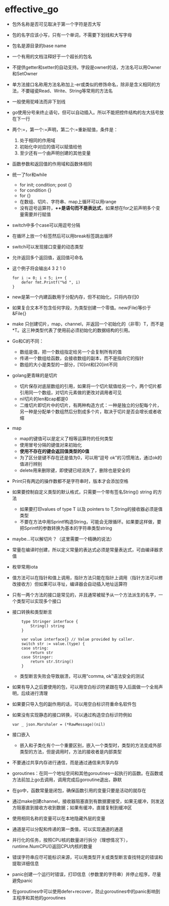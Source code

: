 # effective_go

- 包外名称是否可见取决于第一个字符是否大写
- 包的名字应该小写，只有一个单词，不需要下划线和大写字母
- 包名是源目录的base name
- 一个有用的文档注释好于一个超长的包名
- 不提供getter和setter的自动支持。字段是owner的话，方法名可以用Owner和SetOwner
- 单方法接口名称用方法名称加上-er或类似的修饰命名，除非是含义相同的方法，不要碰瓷Read、Write、String等常用的方法名
- 一般使用驼峰法而非下划线
- go使用分号来终止语句，但可以自动插入。所以不能把控件结构的左大括号放在下一行
- 两个:=，第一个:=声明，第二个:=重新赋值，条件是：
  1. 处于相同的作用域
  2. 初始化中对应的值可以赋值给他
  3. 至少还有一个由声明创建的其他变量
- 函数参数和返回值的作用域和函数体相同
- 统一了for和while
  - for init; condition; post {}
  - for condition {}
  - for {}
  - 在数组、切片、字符串、map上循环可以用range
  - 没有逗号运算符，**++是语句而不是表达式**，如果想在for之前声明多个变量需要并行赋值
- switch中多个case可以用逗号分隔
- 在循环上放一个标签然后可以用break标签跳出循环
- switch可以发现接口变量的动态类型
- 允许返回多个返回值，返回值可命名
- 这个例子将会输出4 3 2 1 0

    ``` golang
    for i := 0; i < 5; i++ {
        defer fmt.Printf("%d ", i)
    }
    ```

- new是第一个内建函数用于分配内存，但不初始化，只将内存归0
- 如果复合文本不包含任何字段，为类型创建一个零值。new(File)等价于&File{}
- make 只创建切片，map，channel，并返回一个初始化的（非零）T，而不是*T。这三种类型代表了使用前必须初始化的数据结构的引用。
- Go和C的不同：
  - 数组是值，把一个数组指定给另一个会复制所有的值
  - 传递一个数组给函数，会接收数组的副本，而不是指向它的指针
  - 数组的大小是类型的一部分，[10]int和[20]int不同
- golang更青睐的是切片
  - 切片保存对底层数组的引用，如果将一个切片赋值给另一个，两个切片都引用同一个数组，对切片元素做的更改对调用者可见
  - nil切片的len和cap都是0
  - 二维切片即切片中的切片，有两种构造方式：一种是独立的分配每个片，另一种是分配单个数组然后分割成多个片，取决于切片是否会增长或者收缩
- map
  - map的键值可以是定义了相等运算符的任何类型
  - 使用冒号分隔的键值对来初始化
  - **使用不存在的键会返回值类型的0值**
  - 为了区分是键不存在还是值为0，可以用“逗号 ok”的习惯用法，通过ok的值进行辨别
  - delete用来删除键，即使键已经消失了，删除也是安全的
- Print只有两边的操作数都不是字符串时，版本才会添加空格
- 如果要控制自定义类型的默认格式，只需要一个带有签名String() string 的方法
  - 如果要打印values of type T 以及 pointers to T,String的接收器必须是值类型
  - 不要在方法中用Sprintf构造String，可能会无限循环。如果要这样做，要把Sprintf的参数转换为基本的字符串类型string
- maybe...可以解切片？（这里需要一个精确的说法）
- 常量在编译时创建，所以定义常量的表达式必须是常量表达式，可由编译器求值
- 枚举常用iota
- 值方法可以在指针和值上调用，指针方法只能在指针上调用（指针方法可以修改接收方）但如果可以寻址，编译器会自动插入地址运算符
- 只有一两个方法的接口是常见的，并且通常被赋予从一个方法派生的名字，一个类型可以实现多个接口
- 接口转换和类型断言

    ```golang
        type Stringer interface {
            String() string
        }

        var value interface{} // Value provided by caller.
        switch str := value.(type) {
        case string:
            return str
        case Stringer:
            return str.String()
        }
    ```

  - 类型断言失败会导致崩溃，可以用“comma, ok”语法安全的测试
- 如果有导入之后要使用的包，可以用空白标识符紧跟在导入后面做一个全局声明，后续进行清理
- 如果要只导入包的副作用的话，可以用空白标识符重命名软件包
- 如果没有实现静态的接口转换，可以通过构造空白标识符例如
  
  `var _ json.Marshaler = (*RawMessage)(nil)`

- 接口嵌入
  - 嵌入和子类化有个一个重要区别，嵌入一个类型时，类型的方法变成外部类型的方法，但是调用时，方法的接收者是内部类型
- 不要通过共享内存进行通信，而是通过通信来共享内存
- goroutines：在同一个地址空间和其他goroutines一起执行的函数。在函数或方法前加上go去调用，调用完成后goroutine退出，静默
- 在go中，函数常量是闭包，确保函数引用的变量只要是活动的就存在
- 通过make创建channel，接收器阻塞直到有数据要接受，如果无缓冲，则发送方阻塞直到接收方收到数据；如果有缓冲，直接复制到缓冲区
- 使用相同名称的变量可以在本地隐藏外层的变量
- 通道是可以分配和传递的第一类值，可以实现通道的通道
- 并行化的任务，按照CPU核的数量进行拆分（理想情况下），runtime.NumCPU()返回CPU内核的数量
- 错误字符串应尽可能标识来源，可以用类型开关或类型断言查找特定的错误和提取详细信息
- panic创建一个运行时错误，打印信息（参数里的字符串）并停止程序，尽量避免panic
- 在goroutines中可以使用defer+recover，防止goroutines中的panic影响到主程序和其他的goroutines
